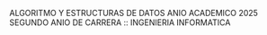 ALGORITMO Y ESTRUCTURAS DE DATOS
ANIO ACADEMICO 2025 
SEGUNDO ANIO DE CARRERA :: INGENIERIA INFORMATICA 
